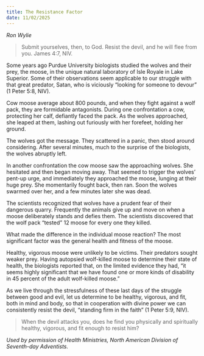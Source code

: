 ```yaml
---
title: The Resistance Factor
date: 11/02/2025
---
```


_Ron Wylie_

> <p></p>
> Submit yourselves, then, to God. Resist the devil, and he will flee from you. James 4:7, NIV.

Some years ago Purdue University biologists studied the wolves and their prey, the moose, in the unique natural laboratory of Isle Royale in Lake Superior. Some of their observations seem applicable to our struggle with that great predator, Satan, who is viciously “looking for someone to devour” (1 Peter 5:8, NIV).

Cow moose average about 800 pounds, and when they fight against a wolf pack, they are formidable antagonists. During one confrontation a cow, protecting her calf, defiantly faced the pack. As the wolves approached, she leaped at them, lashing out furiously with her forefeet, holding her ground.

The wolves got the message. They scattered in a panic, then stood around considering. After several minutes, much to the surprise of the biologists, the wolves abruptly left.

In another confrontation the cow moose saw the approaching wolves. She hesitated and then began moving away. That seemed to trigger the wolves’ pent-up urge, and immediately they approached the moose, lunging at their huge prey. She momentarily fought back, then ran. Soon the wolves swarmed over her, and a few minutes later she was dead.

The scientists recognized that wolves have a prudent fear of their dangerous quarry. Frequently the animals give up and move on when a moose deliberately stands and defies them. The scientists discovered that the wolf pack “tested” 12 moose for every one they killed.

What made the difference in the individual moose reaction? The most significant factor was the general health and fitness of the moose.

Healthy, vigorous moose were unlikely to be victims. Their predators sought weaker prey. Having autopsied wolf-killed moose to determine their state of health, the biologists reported that, on the limited evidence they had, “it seems highly significant that we have found one or more kinds of disability in 45 percent of the adult wolf-killed moose.”

As we live through the stressfulness of these last days of the struggle between good and evil, let us determine to be healthy, vigorous, and fit, both in mind and body, so that in cooperation with divine power we can consistently resist the devil, “standing firm in the faith” (1 Peter 5:9, NIV).

> <callout></callout>
> When the devil attacks you, does he find you physically and spiritually healthy, vigorous, and fit enough to resist him?

_Used by permission of Health Ministries, North American Division of Seventh-day Adventists._